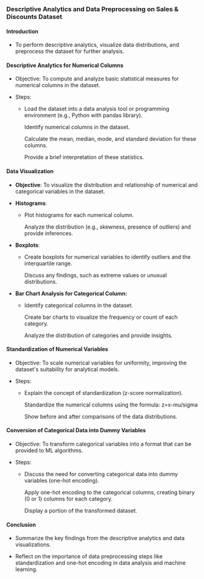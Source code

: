 ### Descriptive Analytics and Data Preprocessing on Sales & Discounts Dataset

#### Introduction

-   To perform descriptive analytics, visualize data distributions, and
    preprocess the dataset for further analysis.

#### Descriptive Analytics for Numerical Columns

-   Objective: To compute and analyze basic statistical measures for
    numerical columns in the dataset.

-   Steps:

    -   Load the dataset into a data analysis tool or programming
        environment (e.g., Python with pandas library).

        Identify numerical columns in the dataset.

        Calculate the mean, median, mode, and standard deviation for
        these columns.

        Provide a brief interpretation of these statistics.

#### Data Visualization

-   **Objective**: To visualize the distribution and relationship of
    numerical and categorical variables in the dataset.

-   **Histograms**:

    -   Plot histograms for each numerical column.

        Analyze the distribution (e.g., skewness, presence of outliers)
        and provide inferences.

-   **Boxplots**:

    -   Create boxplots for numerical variables to identify outliers and
        the interquartile range.

        Discuss any findings, such as extreme values or unusual
        distributions.

-   **Bar Chart Analysis for Categorical Column:**

    -   Identify categorical columns in the dataset.

        Create bar charts to visualize the frequency or count of each
        category.

        Analyze the distribution of categories and provide insights.

#### Standardization of Numerical Variables

-   Objective: To scale numerical variables for uniformity, improving
    the dataset's suitability for analytical models.

-   Steps:

    -   Explain the concept of standardization (z-score normalization).

        Standardize the numerical columns using the formula:
        z=x-mu/sigma

        ​Show before and after comparisons of the data distributions.

#### Conversion of Categorical Data into Dummy Variables

-   Objective: To transform categorical variables into a format that can
    be provided to ML algorithms.

-   Steps:

    -   Discuss the need for converting categorical data into dummy
        variables (one-hot encoding).

        Apply one-hot encoding to the categorical columns, creating
        binary (0 or 1) columns for each category.

        Display a portion of the transformed dataset.

#### Conclusion

-   Summarize the key findings from the descriptive analytics and data
    visualizations.

-   Reflect on the importance of data preprocessing steps like
    standardization and one-hot encoding in data analysis and machine
    learning.
